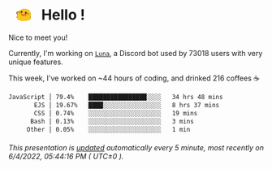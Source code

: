 <h1>   <img src="./spoinky.gif" style="vertical-align:middle;" width="30px">   Hello ! </h1>

Nice to meet you!

Currently, I'm working on <a href='https://github.com/Asgarrrr/Luna'>`Luna`</a>, a Discord bot used by 73018 users with very unique features.

This week, I've worked on ~44 hours of coding, and drinked 216 coffees ☕

```
JavaScript │ 79.4%    ████████████████░░░░   34 hrs 48 mins
       EJS │ 19.67%   ████░░░░░░░░░░░░░░░░   8 hrs 37 mins
       CSS │ 0.74%    ░░░░░░░░░░░░░░░░░░░░   19 mins
      Bash │ 0.13%    ░░░░░░░░░░░░░░░░░░░░   3 mins
     Other │ 0.05%    ░░░░░░░░░░░░░░░░░░░░   1 min
```

###### This presentation is [updated](https://github.com/Asgarrrr) automatically every 5 minute, most recently on 6/4/2022, 05:44:16 PM ( UTC±0 ).